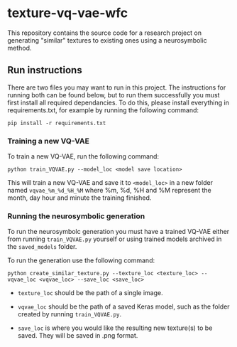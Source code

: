 # texture-vq-vae-wfc
This repository contains the source code for a research project on generating "similar" textures to existing ones using a neurosymbolic method.


## Run instructions

There are two files you may want to run in this project.
The instructions for running both can be found below, but to run them successfully you must first install all required dependancies. To do this, please install everything in requirements.txt, for example by running the following command: 

`pip install -r requirements.txt`

### Training a new VQ-VAE
To train a new VQ-VAE, run the following command:

`python train_VQVAE.py --model_loc <model save location>`

This will train a new VQ-VAE and save it to `<model_loc>` in a new folder named `vqvae_%m_%d_%H_%M` where %m, %d, %H and %M represent the month, day hour and minute the training finished.

### Running the neurosymbolic generation

To run the neurosymbolc generation you must have a trained VQ-VAE either from running `train_VQVAE.py` yourself or using trained models archived in the `saved_models` folder.

To run the generation use the following command:

`python create_similar_texture.py --texture_loc <texture_loc> --vqvae_loc <vqvae_loc> --save_loc <save_loc>`

* `texture_loc` should be the path of a single image.

* `vqvae_loc` should be the path of a saved Keras model, such as the folder created by running `train_VQVAE.py`.

* `save_loc` is where you would like the resulting new texture(s) to be saved. They will be saved in .png format.
